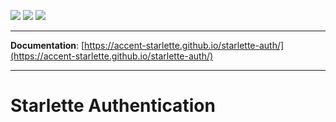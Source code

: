 ![](https://github.com/accent-starlette/starlette-auth/workflows/Testing%20Workflow/badge.svg?branch=master)
![](https://github.com/accent-starlette/starlette-auth/workflows/Deploy%20to%20GitHub%20Pages/badge.svg?branch=master)
![](https://codecov.io/gh/accent-starlette/starlette-auth/branch/master/graph/badge.svg)

---

**Documentation**: [https://accent-starlette.github.io/starlette-auth/](https://accent-starlette.github.io/starlette-auth/)

---

# Starlette Authentication
